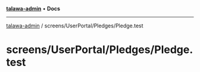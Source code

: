 [**talawa-admin**](../../../../README.md) • **Docs**

***

[talawa-admin](../../../../modules.md) / screens/UserPortal/Pledges/Pledge.test

# screens/UserPortal/Pledges/Pledge.test
